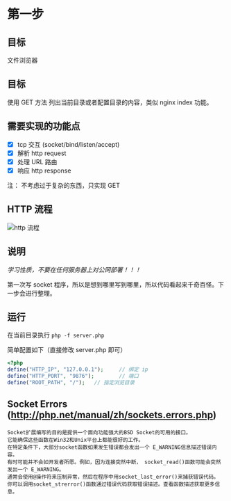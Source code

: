 # 第一步

## 目标

文件浏览器

## 目标

使用 GET 方法 列出当前目录或者配置目录的内容，类似 nginx  index 功能。

## 需要实现的功能点

- [x] tcp 交互 (socket/bind/listen/accept)
- [x] 解析 http request
- [x] 处理 URL 路由
- [x] 响应 http response

注：
不考虑过于复杂的东西，只实现 GET


## HTTP 流程

![http 流程](../static/httpd_proc.jpg)


## 说明

*学习性质，不要在任何服务器上对公网部署！！！*

第一次写 socket 程序，所以是想到哪里写到哪里，所以代码看起来千奇百怪。下一步会进行整理。


## 运行

在当前目录执行 `php -f server.php`

简单配置如下（直接修改 server.php 即可）

```php
<?php
define("HTTP_IP", "127.0.0.1");     // 绑定 ip
define("HTTP_PORT", "9876");        // 端口
define("ROOT_PATH", "/");   // 指定浏览目录
```

## Socket Errors (http://php.net/manual/zh/sockets.errors.php)

```
Socket扩展编写的目的是提供一个面向功能强大的BSD Socket的可用的接口。
它能确保这些函数在Win32和Unix平台上都能很好的工作。 
在特定条件下，大部分socket函数如果发生错误都会发出一个 E_WARNING信息描述错误内容。
有时可能并不会如开发者所愿。例如，因为连接突然中断， socket_read()函数可能会突然发出一个 E_WARNING。 
通常会使用@操作符来压制异常，然后在程序中用socket_last_error()来捕获错误代码。 
你可以调用socket_strerror()函数通过错误代码获取错误描述。查看函数描述获取更多信息。
```
